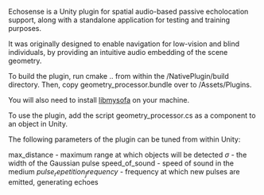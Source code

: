 Echosense is a Unity plugin for spatial audio-based passive echolocation support, along with a standalone application for testing and training purposes. 

It was originally designed to enable navigation for low-vision and blind individuals, by providing an intuitive audio embedding of the scene geometry.

To build the plugin, run cmake .. from within the /NativePlugin/build directory. Then, copy geometry_processor.bundle over to /Assets/Plugins.

You will also need to install [libmysofa](https://github.com/hoene/libmysofa) on your machine.

To use the plugin, add the script geometry_processor.cs as a component to an object in Unity.

The following parameters of the plugin can be tuned from within Unity:

$\text{max_distance}$ - maximum range at which objects will be detected
$\sigma$ - the width of the Gaussian pulse
$\text{speed_of_sound}$ - speed of sound in the medium
$pulse_repetition_frequency$ - frequency at which new pulses are emitted, generating echoes
